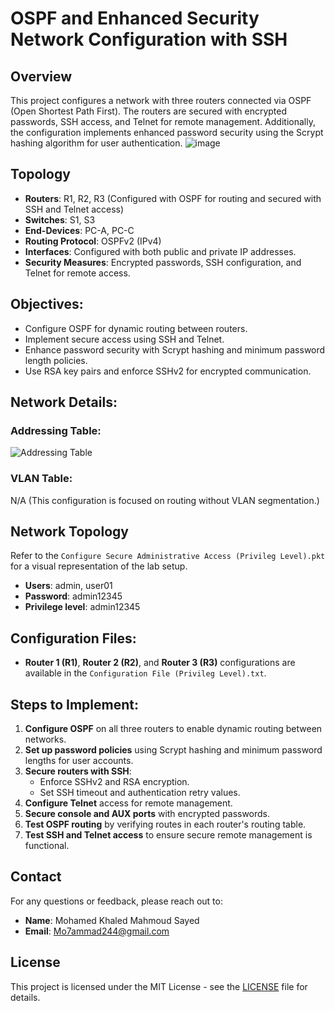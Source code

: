 # OSPF and Enhanced Security Network Configuration with SSH

## Overview
This project configures a network with three routers connected via OSPF (Open Shortest Path First). The routers are secured with encrypted passwords, SSH access, and Telnet for remote management. Additionally, the configuration implements enhanced password security using the Scrypt hashing algorithm for user authentication.
![image](https://github.com/user-attachments/assets/5d12eed1-ca80-43d7-8620-b0dba847c1fd)


## Topology
- **Routers**: R1, R2, R3 (Configured with OSPF for routing and secured with SSH and Telnet access)
- **Switches**: S1, S3
- **End-Devices**: PC-A, PC-C
- **Routing Protocol**: OSPFv2 (IPv4)
- **Interfaces**: Configured with both public and private IP addresses.
- **Security Measures**: Encrypted passwords, SSH configuration, and Telnet for remote access.

## Objectives:
- Configure OSPF for dynamic routing between routers.
- Implement secure access using SSH and Telnet.
- Enhance password security with Scrypt hashing and minimum password length policies.
- Use RSA key pairs and enforce SSHv2 for encrypted communication.

## Network Details:
### Addressing Table:
![Addressing Table](https://github.com/user-attachments/assets/d9f2a73f-1c4e-4a62-b543-ca20d710df69)

### VLAN Table:
N/A (This configuration is focused on routing without VLAN segmentation.)

## Network Topology
Refer to the `Configure Secure Administrative Access (Privileg Level).pkt` for a visual representation of the lab setup.
- **Users**: admin, user01
- **Password**: admin12345
- **Privilege level**: admin12345

## Configuration Files:
- **Router 1 (R1)**, **Router 2 (R2)**, and **Router 3 (R3)** configurations are available in the `Configuration File (Privileg Level).txt`.

## Steps to Implement:
1. **Configure OSPF** on all three routers to enable dynamic routing between networks.
2. **Set up password policies** using Scrypt hashing and minimum password lengths for user accounts.
3. **Secure routers with SSH**:
    - Enforce SSHv2 and RSA encryption.
    - Set SSH timeout and authentication retry values.
4. **Configure Telnet** access for remote management.
5. **Secure console and AUX ports** with encrypted passwords.
6. **Test OSPF routing** by verifying routes in each router's routing table.
7. **Test SSH and Telnet access** to ensure secure remote management is functional.

## Contact
For any questions or feedback, please reach out to:
- **Name**: Mohamed Khaled Mahmoud Sayed
- **Email**: Mo7ammad244@gmail.com

## License
This project is licensed under the MIT License - see the [LICENSE](LICENSE) file for details.

